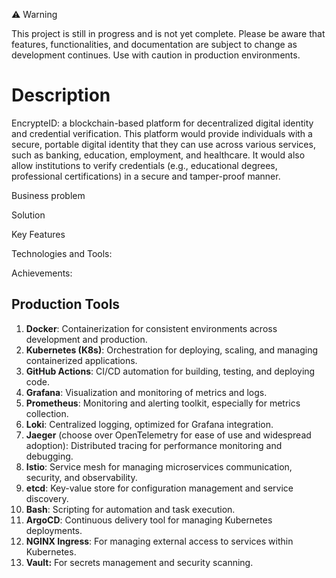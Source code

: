 ⚠️ Warning

This project is still in progress and is not yet complete. Please be aware that features, functionalities, and documentation are subject to change as development continues. Use with caution in production environments.

# Description
EncrypteID: a blockchain-based platform for decentralized digital identity and credential verification. This platform would provide individuals with a secure, portable digital identity that they can use across various services, such as banking, education, employment, and healthcare. It would also allow institutions to verify credentials (e.g., educational degrees, professional certifications) in a secure and tamper-proof manner.

Business problem

Solution 

Key Features

Technologies and Tools:

Achievements:

## Production Tools

1. **Docker**: Containerization for consistent environments across development and production.
2. **Kubernetes (K8s)**: Orchestration for deploying, scaling, and managing containerized applications.
3. **GitHub Actions**: CI/CD automation for building, testing, and deploying code.
4. **Grafana**: Visualization and monitoring of metrics and logs.
5. **Prometheus**: Monitoring and alerting toolkit, especially for metrics collection.
6. **Loki**: Centralized logging, optimized for Grafana integration.
7. **Jaeger** (choose over OpenTelemetry for ease of use and widespread adoption): Distributed tracing for performance monitoring and debugging.
8. **Istio**: Service mesh for managing microservices communication, security, and observability.
9. **etcd**: Key-value store for configuration management and service discovery.
10. **Bash**: Scripting for automation and task execution.
11. **ArgoCD**: Continuous delivery tool for managing Kubernetes deployments.
12. **NGINX Ingress**: For managing external access to services within Kubernetes.
13. **Vault:** For secrets management and security scanning.


